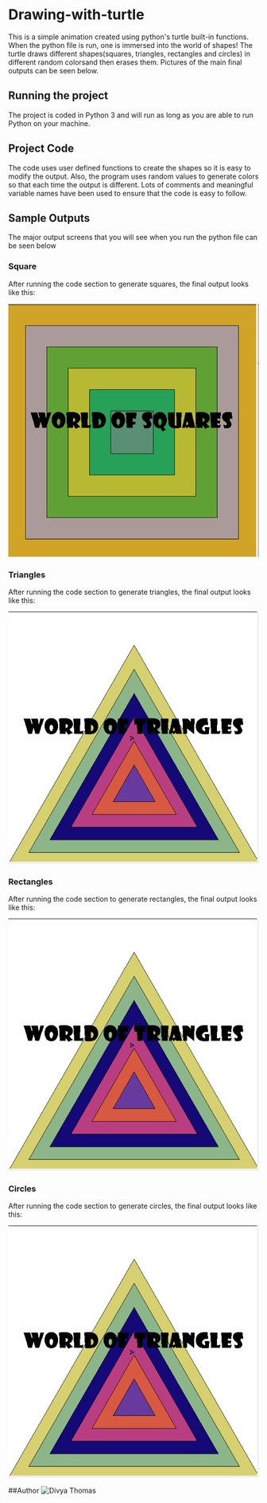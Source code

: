# Drawing-with-turtle

This is a simple animation created using python's turtle built-in functions. When the python file is run, one is immersed into the world of shapes! The turtle draws different shapes(squares, triangles, rectangles and circles) in different random colorsand then erases them. Pictures of the main final outputs can be seen below.

## Running the project

The project is coded in Python 3 and will run as long as you are able to run Python on your machine.

## Project Code
The code uses user defined functions to create the shapes so it is easy to modify the output. Also, the program uses random values to generate colors so that each time the output is different. Lots of comments and meaningful variable names have been used to ensure that the code is easy to follow. 

## Sample Outputs

The major output screens that you will see when you run the python file can be seen below

### Square

After running the code section to generate squares, the final output looks like this:

![Square output](./worldofshapes2.PNG)


### Triangles

After running the code section to generate triangles, the final output looks like this:

![Triangles output](./worldofshapes1.PNG)


### Rectangles

After running the code section to generate rectangles, the final output looks like this:

![Rectangles output](./worldofshapes1.PNG)


### Circles

After running the code section to generate circles, the final output looks like this:

![Circles output](./worldofshapes1.PNG)


##Author
![Divya Thomas](https://www.linkedin.com/in/divya-thomas-sfu/)
